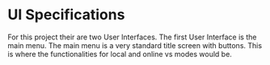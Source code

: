 # UI Specifications
For this project their are two User Interfaces. 
The first User Interface is the main menu. The main menu is a very standard title screen with buttons. This is where the functionalities for local and online vs modes would be.
